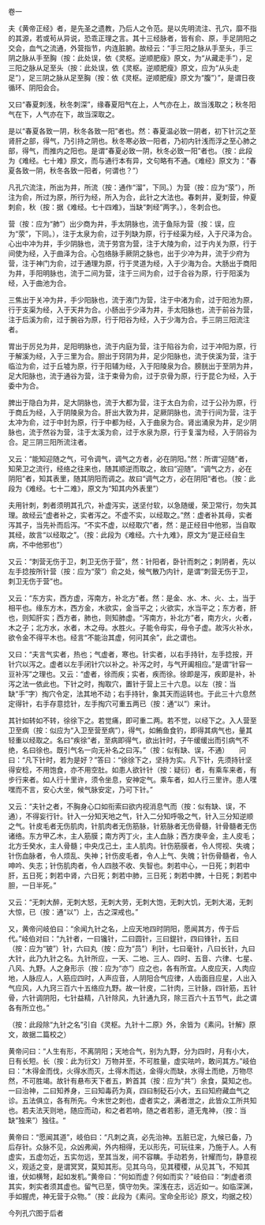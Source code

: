 卷一

夫《黄帝正经》者，是先圣之遗教，乃后人之令范。是以先明流注、孔穴，靡不指的其源，若或茍从异说，恐乖正理之言。其十三经脉者，皆有俞、原，手足阴阳之交会，血气之流通，外营指节，内连脏腑。故经云：“手三阳之脉从手至头，手三阴之脉从手至胸（按：此处误，依《灵枢。逆顺肥瘦》原文，为“从藏走手”），足三阳之脉从足至头（按：此处误，依《灵枢。逆顺肥瘦》原文，应为“从头走足”），足三阴之脉从足至胸（按：依《灵枢。逆顺肥瘦》原文为“腹”）”，是谓日夜循环、阴阳会合。

又曰“春夏刺浅，秋冬刺深”，缘春夏阳气在上，人气亦在上，故当浅取之；秋冬阳气在下，人气亦在下，故当深取之。

是以“春夏各致一阴，秋冬各致一阳”者也。然：春夏温必致一阴者，初下针沉之至肾肝之部，得气，乃引持之阴也。秋冬寒必致一阳者，乃初内针浅而浮之至心肺之部，得气，而推内之阳也。是谓“春夏必致一阴，秋冬必致一阳”者也。（按：此段为《难经。七十难》原文，而与通行本有异，文句略有不通。《难经》原文为：“春夏各致一阴，秋冬各致一阳者，何谓也？”）

凡孔穴流注，所出为井，所流（按：通作“溜”，下同。）为营（按：应为“荥”），所注为俞，所过为原，所行为经，所入为合，此针之大法也。春刺井，夏刺营，仲夏刺俞，秋（按：据《难经。七十四难》，当缺“刺经”两字。），冬刺合也。

营（按：应为“肺”）出少商为井，手太阴脉也，流于鱼际为营（按：误，应为“荥”，下同。），注于太泉为俞，过于列缺为原，行于经渠为经，入于尺泽为合。心出中冲为井，手少阴脉也，流于劳宫为营，注于大陵为俞，过于内关为原，行于间使为经，入于曲泽为合。心包络脉手厥阴之脉也，出于少冲为井，流于少府为营，注于神门为俞，过于通理为原，行于灵道为经，入于少海为合。大肠出于商阳为井，手阳明脉也，流于二间为营，注于三间为俞，过于合谷为原，行于阳溪为经，入于曲池为合。

三焦出于关冲为井，手少阳脉也，流于液门为营，注于中渚为俞，过于阳池为原，行于支渠为经，入于天井为合。小肠出于少泽为井，手太阳脉也，流于前谷为营，注于后溪为俞，过于腕谷为原，行于阳谷为经，入于少海为合。手三阴三阳流注者。

胃出于厉兑为井，足阳明脉也，流于内庭为营，注于陷谷为俞，过于冲阳为原，行于解溪为经，入于三里为合。胆出于窍阴为井，足少阳脉也，流于侠溪为营，注于临泣为俞，过于丘墟为原，行于阳辅为经，入于阳陵泉为合。膀胱出于至阴为井，足大阳脉也，流于通谷为营，注于束骨为俞，过于京骨为原，行于昆仑为经，入于委中为合。

脾出于隐白为井，足大阴脉也，流于大都为营，注于太白为俞，过于公孙为原，行于商丘为经，入于阴陵泉为合。肝出大敦为井，足厥阴脉也，流于行间为营，注于太冲为俞，过于中封为原，行于中都为经，入于曲泉为合。肾出涌泉为井，足少阴脉也，流于然谷为营，注于太溪为俞，过于水泉为原，行于复溜为经，入于阴谷为合。足三阴三阳所流注者。

又云：“能知迎随之气，可令调气，调气之方者，必在阴阳。”然：所谓“迎随”者，知荣卫之流行，经络之往来也，随其顺逆而取之，故曰“迎随”。“调气之方，必在阴阳”者，知其表里，随其阴阳而调之。故曰“调气之方，必在阴阳“者也。（按：此段为《难经。七十二难》，原文为“知其内外表里”）

夫用针刺，刺者须明其孔穴，补虚泻实，送坚付软，以急随缓，荣卫常行，勿失其理。故经云“虚者补之，实者泻之。不虚不实，以经取之。”然：虚者补其母，实者泻其子，当先补而后泻。“不实不虚，以经取穴”者，然：是正经目中他邪，当自取其经，故言“以经取之”。（按：此段为《难经。六十九难》，原文为“是正经自生病，不中他邪也”）

又云：“刺营无伤于卫，刺卫无伤于营”，然：针阳者，卧针而刺之；刺阴者，先以左手捻按所针营（按：应为“荥”）俞之处，候气散乃内针，是谓“刺营无伤于卫，刺卫无伤于营”也。

又云：“东方实，西方虚，泻南方，补北方”者。然：是金、水、木、火、土，当于相平也。缘东方木，西方金，木欲实，金当平之；火欲实，水当平之；东方者，肝也，则知肝实；西方者，肺也，则知肺虚。“泻南方，补北方”者，南方火，火者，木之子；北方水，水者，木之母。水胜火。子能令母实，母令子虚。故泻火补水，欲令金不得平木也。经言“不能治其虚，何问其余”，此之谓也。

又曰：“夫言气实者，热也；气虚者，寒也。针实者，以右手持针，左手捻按，开针穴以泻之。虚者以左手闭针穴以补之。补泻之时，与气开阖相应。”是谓“针容一豆补泻”之理也。又云：“虚者，徐而疾；实者，疾而徐。徐即是泻，疾即是补，补泻之法一依此也。下针之时，掏取穴，置针于营上三十六息。以左（按：当缺“手”字）掏穴令定，法其地不动；右手持针，象其天而运转也。于此三十六息然定得针，右手存意捻针，左手掏穴可重五两已（按：通“以”）来计。

其针如转如不转，徐徐下之。若觉痛，即可重二两。若不觉，以经下之。入人营至卫至病（按：似应为“入卫至营至病”），得气，如鲔鱼食钓，即得其病气也，量其轻重以经取之。名曰“疾徐”者，至病即得气，欲出针时，子午缓缓出而引病气不绝，名曰徐也。既引气名一向无补名之曰泻。”（按：似有缺、误，不通）　　问曰：“凡下针时，若为是好？”答曰：“徐徐下之，坚持为实。凡下针，先须持针坚得安稔，不用饱食，亦不用空肚。如患人欲针针（按：疑衍）者，有乘车来者，有步行来者。如人行十里许，须令坐息，安神定气。乘车者，如人行三里许。患人嘿嘿而不言，安心大坐，候气脉安定，乃可下针。”

又云：“夫针之者，不胸身心口如衔索曰欲内视消息气而（按：似有缺、误，不通），不得妄行针。针入一分知天地之气，针入二分知呼吸之气，针入三分知逆顺之气。针皮毛者无伤肌肉，针肌肉者无伤筋脉，针筋脉者无伤骨髓，针骨髓者无伤诸络。东方甲乙木，主人筋膜；南方丙丁火，主人血脉；西方庚辛金，主人皮毛；北方壬癸水，主人骨髓；中央戊己土，主人肌肉。针伤筋膜者，令人愕视、失魂；针伤血脉者，令人烦乱、失神；针伤皮毛者，令人上气、失魄；针伤骨髓者，令人呻吟、失志；针伤肌肉者，令人四肢不收、失智也。刺若中心，一日死；刺若中肝，五日死；刺若中肾，六日死；刺若中肺，三日死；刺若中脾，十日死；刺若中胆，一日半死。”

又云：“无刺大醉，无刺大怒，无刺大劳，无刺大饱，无刺大饥，无刺大渴，无刺大惊，已（按：通“以”）上，古之深戒也。”

又，黄帝问岐伯曰：“余闻九针之名，上应天地四时阴阳，愿闻其方，传于后代。”岐伯对曰：“九针者，一曰镵针，二曰圆针，三曰鍉针，四曰锋针，五曰（按：应为“铍”）针，六曰丸（按：应为“员”）利针，七曰毫针，八曰长针，九曰大针，此乃九针之名。九针所应，一天、二地、三人、四时、五音、六律、七星、八风、九野。人之身形示（按：应为“亦”）应之也，各有所宜。人皮应天，人肉应地，人脉应人，人筋应四时，人声应音，人阴阳合气应律，人齿面目应星，人出入气应风，人九窍三百六十五络应九野。故一针皮，二针肉，三针脉，四针筋，五针骨，六针调阴阳，七针益精，八针除风，九针通九窍，除三百六十五节气，此之谓各有所立也。”

（按：此段除“九针之名”引自《灵枢。九针十二原》外，余皆为《素问。针解》原文，故据二篇校之）

黄帝问曰：“人生有形，不离阴阳；天地合气，别为九野，分为四时，月有小大，日有长短。长（按：此为衍文）万物并至，不可胜量，虚实呿吟，敢问其方。”岐伯曰：“木得金而伐，火得水而灭，土得木而达，金得火而缺，水得土而绝，万物尽然，不可胜竭。故针有悬布天下者五，黔首其（按：应为“共”）余食，莫知之也。一曰治神，二曰知养身，三曰知毒药为真，四曰制砭石小大，五曰知府藏血气之诊。五法俱立，各有所先。今末世之刺也，虚者实之，满者泄之，此皆众工所共知也。若夫法天则地，随应而动，和之者若响，随之者若影，道无鬼神，（按：当缺“独来”）独往。“

黄帝曰：“愿闻其道”，岐伯曰：“凡刺之真，必先治神。五脏已定，九候已备，乃后存针。众脉不见，众凶弗闻，外内相得，无以形先，可玩往来，乃施于人。人有虚实，五虚勿近，五实勿远，至其当发，间不容瞚。手动若务，针耀而匀，静意视义，观适之变，是谓冥冥，莫知其形。见其乌乌，见其稷稷，从见其飞，不知其谁，伏如横弩，起如发机。”黄帝曰：“何如而虚？何如而实？”岐伯曰：“刺虚者须其实，刺实者须其虚也。留气已至，慎守勿失。深浅在志，远近如一。如临深渊，手如握虎，神无营于众物。”（按：此段为《素问。宝命全形论》原文，均据之校）

今列孔穴图于后者

